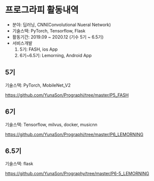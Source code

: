 # 프로그라피 활동내역

- 분야: 딥러닝, CNN(Convolutional Nueral Network)
- 기술스택: PyTorch, Tensorflow, Flask
- 활동기간: 2019.09 ~ 2020.12 (기수 5기 ~ 6.5기)
- 서비스개발
  1. 5기: FASH, ios App
  2. 6기~6.5기: Lemorning, Android App


## 5기

기술스택: PyTorch, MobileNet_V2

https://github.com/YunaSon/Prographi/tree/master/P5_FASH

## 6기 

기술스택: Tensorflow, milvus, docker, musicnn

https://github.com/YunaSon/Prographi/tree/master/P6_LEMORNING

## 6.5기

기술스택: flask

https://github.com/YunaSon/Prography/tree/master/P6-5_LEMORNING

